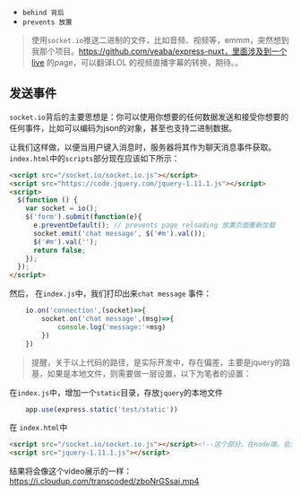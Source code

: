 - `behind 背后`
- `prevents 放置` 

> 使用`socket.io`推送二进制的文件，比如音频、视频等，emmm，突然想到我那个项目。https://github.com/veaba/express-nuxt，里面涉及到一个live 的page，可以翻译LOL 的视频直播字幕的转换，期待。。

## 发送事件

`socket.io`背后的主要思想是：你可以使用你想要的任何数据发送和接受你想要的任何事件，比如可以编码为json的对象，甚至也支持二进制数据。


让我们这样做，以便当用户键入消息时，服务器将其作为聊天消息事件获取。 `index.html`中的`scripts`部分现在应该如下所示：

```html
<script src="/socket.io/socket.io.js"></script>
<script src="https://code.jquery.com/jquery-1.11.1.js"></script>
<script>
  $(function () {
    var socket = io();
    $('form').submit(function(e){
      e.preventDefault(); // prevents page reloading 放置页面重新加载
      socket.emit('chat message', $('#m').val());
      $('#m').val('');
      return false;
    });
  });
</script>
```

然后， 在`index.js`中，我们打印出来`chat message` 事件：

```js
    io.on('connection',(socket)=>{
        socket.on('chat message',(msg)=>{
            console.log('message:'+msg)
        })
    })
```


>提醒，关于以上代码的路径，是实际开发中，存在偏差，主要是jquery的路基，如果是本地文件，则需要做一层设置，以下为笔者的设置：


在`index.js`中，增加一个`static`目录，存放`jquery`的本地文件
```js
    app.use(express.static('test/static'))
```

在 `index.html`中
```html
<script src="/socket.io/socket.io.js"></script><!--这个部分，在node端，会添加一层中间期间给它自己-->
<script src="jquery-1.11.1.js"></script>
```

结果将会像这个video展示的一样：https://i.cloudup.com/transcoded/zboNrGSsai.mp4

